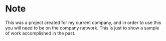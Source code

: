 # Note
This was a project created for my current company, and in order to use this you will need to be on the company network. This is just to show a sample of work accomplished in the past.
    
